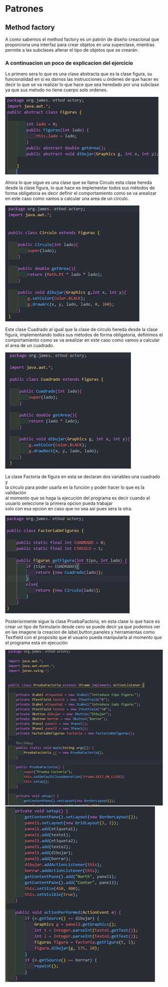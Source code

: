 # Patrones

## Method factory

A como sabemos el method factory es un patrón de diseño creacional que proporciona una interfaz
para crear objetos en una superclase, mientras permite a las subclases alterar el tipo de objetos que se crearán.

### A continuacion un poco de explicacion del ejercicio

Lo primero sera lo que es una clase abstracta que es la clase figura, su funcionalidad en si es darnos las instrucciones u órdenes de
que hacer es decir lo que se va realizar lo que hace que sea heredado por una subclase ya que sus metodo no tiene cuerpo solo ordenes.


![Primera imagen](image/uno.png)

Ahora lo que sigue es una clase que se llama Circulo esta clase hereda desde la clase figura, lo que hace es implementar todos sus
métodos de forma obligatoria es decir definir el comportamiento como se va arealizar en este caso como vamos a calcular una area de un circulo.

![Primera imagen](image/dos.png)

Este clase Cuadrado al igual que la clase de circulo hereda desde la clase figura, implementando todos sus métodos de forma obligatoria, definimos el comportamiento como se va arealizar en este caso como vamos a calcular el area de un cuadrado.

![Primera imagen](image/tres.png)

La clase Factoria de figura en esta se declaran dos variables una cuadrado y</br> la circulo para poder usarla en la función y poder hacer lo que es la validación </br>al momento que se haga la ejecución del programa es decir cuando el usuario seleccione la primera opcion pueda trabajar</br> solo con esa opcion en caso que no sea asi pues sera la otra.


![Primera imagen](image/cuatro.png)

Posteriormente sigue la clase PruebaFactoria, en esta clase lo que hace es crear un tipo de formulario desde cero se puede decir ya que podemos ver en las imagene la creacion de label,button,paneles y herramientas como Textfield con el proposito que el usuario pueda manipularla al momento que el programa esta en ejecución 

![Primera imagen](image/cinco.png)
![Primera imagen](image/seis.png)